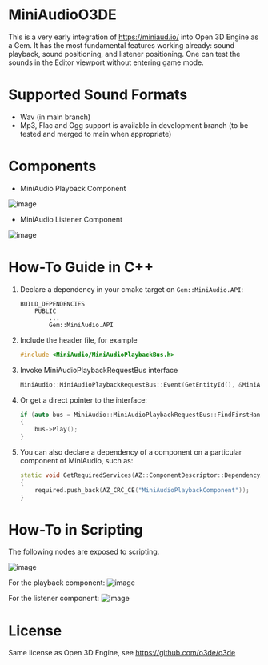 # MiniAudioO3DE
This is a very early integration of https://miniaud.io/ into Open 3D Engine as a Gem. It has the most fundamental features working already: sound playback, sound positioning, and listener positioning. One can test the sounds in the Editor viewport without entering game mode.

# Supported Sound Formats
- Wav (in main branch)
- Mp3, Flac and Ogg support is available in development branch (to be tested and merged to main when appropriate)

# Components
- MiniAudio Playback Component

![image](https://user-images.githubusercontent.com/5432499/184503877-e9d1d3ec-4520-48eb-9bc2-bff25ab47709.png)

- MiniAudio Listener Component

![image](https://user-images.githubusercontent.com/5432499/184503840-0ac54dd6-66e8-400b-bc68-8ac16f839c1f.png)

# How-To Guide in C++

1. Declare a dependency in your cmake target on `Gem::MiniAudio.API`:
    ```
    BUILD_DEPENDENCIES
        PUBLIC
            ...
            Gem::MiniAudio.API
    ```
2. Include the header file, for example
    ```cpp
    #include <MiniAudio/MiniAudioPlaybackBus.h>
    ```
3. Invoke MiniAudioPlaybackRequestBus interface
    ```cpp
    MiniAudio::MiniAudioPlaybackRequestBus::Event(GetEntityId(), &MiniAudio::MiniAudioPlaybackRequestBus::Events::Play);
    ```
4. Or get a direct pointer to the interface:
    ```cpp    
    if (auto bus = MiniAudio::MiniAudioPlaybackRequestBus::FindFirstHandler(GetEntityId()))
    {
        bus->Play();
    }
    ```
5. You can also declare a dependency of a component on a particular component of MiniAudio, such as:
    ```cpp
    static void GetRequiredServices(AZ::ComponentDescriptor::DependencyArrayType& required)
    {
        required.push_back(AZ_CRC_CE("MiniAudioPlaybackComponent"));
    }
    ```
    
# How-To in Scripting 

The following nodes are exposed to scripting.

![image](https://user-images.githubusercontent.com/5432499/197317433-18b16407-2bd8-4deb-abf1-53dd67f1d831.png)

For the playback component:
![image](https://user-images.githubusercontent.com/5432499/197317353-60f694af-4a30-46d8-bb85-89519f9e87de.png)

For the listener component:
![image](https://user-images.githubusercontent.com/5432499/197317439-5cf7eaad-b5ab-4fb1-86ac-c6d2fb75a4cd.png)



# License

Same license as Open 3D Engine, see https://github.com/o3de/o3de

